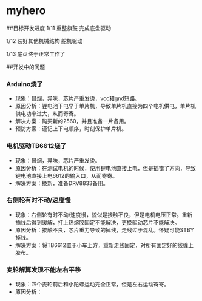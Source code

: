 # myhero
##目标开发进度
1/11 重整旗鼓 完成底盘驱动 

1/12 装好其他机械结构 舵机驱动

1/13 底盘终于正常工作了


##开发中的问题

### Arduino烧了
- 现象：冒烟，异味，芯片严重发烫，vcc和gnd短路。
- 原因分析：锂电池下电早于单片机，导致单片机直接为四个电机供电，单片机供电功率过大，从而寄寄。
- 解决方案：购买新的2560，并且准备一片备用。
- 预防方案：谨记上下电顺序，时刻保护单片机。

### 电机驱动TB6612烧了
- 现象：冒烟，异味，芯片严重发烫。
- 原因分析：在测试电机的时候，使用锂电池直接上电，但是插错了方向，导致锂电池直接上电6612的输入口，从而寄寄。
- 解决方案：换新，准备DRV8833备用。

### 右侧轮有时不动/速度慢
- 现象：右侧轮有时不动/速度慢，貌似是接触不良，但是电机电压正常。重新插线后得到缓解，打上热熔胶固定不能解决，更换驱动芯片不能解决。
- 原因分析：接触不良，芯片重力导致的掉线，走线过于混乱。怀疑可能STBY掉线。
- 解决方案：将TB6612置于小车上方，重新走线固定，对所有固定好的线缠上胶布。

### 麦轮解算发现不能左右平移
- 现象：四个麦轮前后和小陀螺运动完全正常，但是左右运动寄寄。
- 原因分析：
